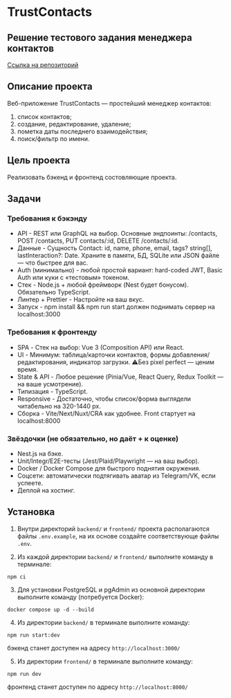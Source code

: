 # TrustContacts
## Решение тестового задания менеджера контактов
[Ссылка на репозиторий](https://github.com/AlexMoS1n/TrustContacts)

## Описание проекта
Веб-приложение TrustContacts — простейший менеджер контактов:
1. список контактов;
2.  создание, редактирование, удаление;
3.  пометка даты последнего взаимодействия;
3.  поиск/фильтр по имени.

## Цель проекта
Реализовать бэкенд и фронтенд состовляющие проекта.

## Задачи
### Требования к бэкэнду
 - АPI - REST или GraphQL на выбор. Основные эндпоинты: /contacts, POST /contacts, PUT contacts/:id, DELETE /contacts/:id. 
 - Данные - Сущность Contact: id, name, phone, email, tags? string[], lastInteraction?: Date. Храните в памяти, БД, SQLite или JSON файле — что быстрее для вас.
 - Auth (минимально) - любой простой вариант: hard-coded JWT, Basic Auth или
 куки с «тестовым» токеном.
 - Стек - Node.js + любой фреймворк (Nest будет бонусом).
 Обязательно TypeScript.
 - Линтер + Prettier - Настройте на ваш вкус.
 - Запуск - npm install && npm run start должен поднимать сервер на
 localhost:3000

### Требования к фронтенду
 - SPA - Стек на выбор: Vue 3 (Composition API) или React.
 - UI - Минимум: таблица/карточки контактов, формы добавления/редактирования, индикатор загрузки. ⚠Без pixel perfect — ценим время.
 - State & API - Любое решение (Pinia/Vue, React Query, Redux Toolkit — на ваше усмотрение).
 - Типизация - TypeScript.
 - Responsive - Достаточно, чтобы список/форма выглядели читабельно на 320-1440 px.
 - Сборка - Vite/Next/Nuxt/CRA как удобнее. Front стартует на localhost:8000

### Звёздочки (не обязательно, но даёт + к оценке)
 - Nest.js на бэке.
 - Unit/Integr/E2Eтесты (Jest/Plaid/Playwright — на ваш выбор).
 - Docker / Docker Compose для быстрого поднятия окружения.
 - Соцсети: автоматически подтягивать аватар из Telegram/VK, если успеете.
 - Деплой на хостинг.
  
## Установка
1. Внутри директорий `backend/` и `frontend/` проекта располагаются файлы `.env.example`, на их основе создайте соответствующе файлы `.env`.  
   
2. Из каждой директории `backend/` и `frontend/` выполните команду в терминале:  
```
npm ci  
```

3. Для установки PostgreSQL и pgAdmin из основной директории выполните команду (потребуется Docker):
```
docker compose up -d --build 
```

4. Из директории `backend/` в терминале выполните команду:
```
npm run start:dev   
```
бэкенд станет доступен на адресу `http://localhost:3000/`  

5. Из директории `frontend/` в терминале выполните команду:  
```
npm run dev  
```
фронтенд станет доступен по адресу `http://localhost:8000/`  
